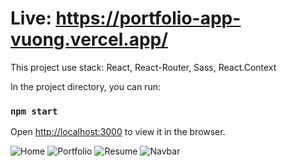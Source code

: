 # Live: https://portfolio-app-vuong.vercel.app/

This project use stack: React, React-Router, Sass, React.Context

In the project directory, you can run:
### `npm start`
Open [http://localhost:3000](http://localhost:3000) to view it in the browser.

![Home](https://user-images.githubusercontent.com/54242132/118900234-a4429200-b93a-11eb-870f-3e0cff87f6eb.png)
![Portfolio](https://user-images.githubusercontent.com/54242132/118900237-a6a4ec00-b93a-11eb-9bda-339ab5f98fd8.png)
![Resume](https://user-images.githubusercontent.com/54242132/118900239-a73d8280-b93a-11eb-9f35-91006a205c25.png)
![Navbar](https://user-images.githubusercontent.com/54242132/118900253-ad336380-b93a-11eb-85ec-99c87b9c83df.PNG)
